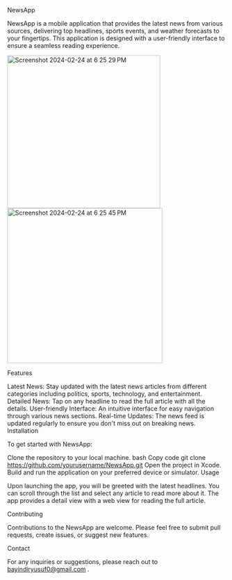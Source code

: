 NewsApp

NewsApp is a mobile application that provides the latest news from various sources, delivering top headlines, sports events, and weather forecasts to your fingertips. This application is designed with a user-friendly interface to ensure a seamless reading experience.

<img width="352" alt="Screenshot 2024-02-24 at 6 25 29 PM" src="https://github.com/yusufbayindir/News/assets/126359377/e4c81515-e865-46e7-b2c1-0b8579508e99">
<img width="357" alt="Screenshot 2024-02-24 at 6 25 45 PM" src="https://github.com/yusufbayindir/News/assets/126359377/1bdfe808-9299-4b6d-a193-a2a0f1da6461">


Features

Latest News: Stay updated with the latest news articles from different categories including politics, sports, technology, and entertainment.
Detailed News: Tap on any headline to read the full article with all the details.
User-friendly Interface: An intuitive interface for easy navigation through various news sections.
Real-time Updates: The news feed is updated regularly to ensure you don't miss out on breaking news.
Installation

To get started with NewsApp:

Clone the repository to your local machine.
bash
Copy code
git clone https://github.com/yourusername/NewsApp.git
Open the project in Xcode.
Build and run the application on your preferred device or simulator.
Usage

Upon launching the app, you will be greeted with the latest headlines. You can scroll through the list and select any article to read more about it. The app provides a detail view with a web view for reading the full article.

Contributing

Contributions to the NewsApp are welcome. Please feel free to submit pull requests, create issues, or suggest new features.

Contact

For any inquiries or suggestions, please reach out to bayindiryusuf0@gmail.com .

